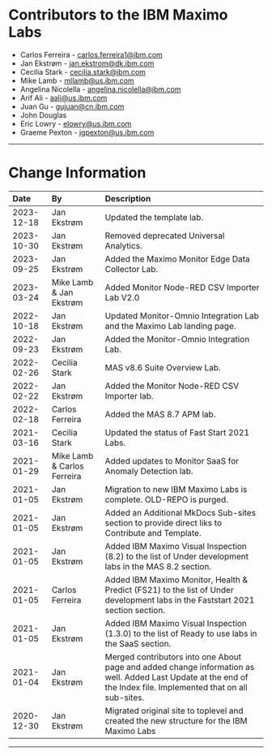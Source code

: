 # Contributors to the IBM Maximo Labs

- Carlos Ferreira - <carlos.ferreira1@ibm.com>
- Jan Ekstrøm - <jan.ekstrom@dk.ibm.com>
- Cecilia Stark - <cecilia.stark@ibm.com>
- Mike Lamb - <mllamb@us.ibm.com>
- Angelina Nicolella - <angelina.nicolella@ibm.com>
- Arif Ali - <aali@us.ibm.com>
- Juan Gu -  <gujuan@cn.ibm.com>
- John Douglas 
- Eric Lowry - <elowry@us.ibm.com>
- Graeme Pexton - <jgpexton@us.ibm.com>

---

# Change Information

|Date     |By             | Description                                           |
|:--------|:--------------|:------------------------------------------------------|
|2023-12-18|Jan Ekstrøm|Updated the template lab.|
|2023-10-30|Jan Ekstrøm|Removed deprecated Universal Analytics.|
|2023-09-25|Jan Ekstrøm|Added the Maximo Monitor Edge Data Collector Lab.|
|2023-03-24|Mike Lamb & Jan Ekstrøm|Added Monitor Node-RED CSV Importer Lab V2.0|
|2022-10-18|Jan Ekstrøm|Updated Monitor-Omnio Integration Lab and the Maximo Lab landing page.|
|2022-09-23|Jan Ekstrøm|Added the Monitor-Omnio Integration Lab.|
|2022-02-26|Cecilia Stark|MAS v8.6 Suite Overview Lab. |
|2022-02-22|Jan Ekstrøm|Added the Monitor Node-RED CSV Importer lab.|
|2022-02-18|Carlos Ferreira|Added the MAS 8.7 APM lab.|
|2021-03-16|Cecilia Stark|Updated the status of Fast Start 2021 Labs.|
|2021-01-29|Mike Lamb & Carlos Ferreira |Added updates to Monitor SaaS for Anomaly Detection lab. |
|2021-01-05|Jan Ekstrøm|Migration to new IBM Maximo Labs is complete. OLD-REPO is purged.|
|2021-01-05|Jan Ekstrøm|Added an Additional MkDocs Sub-sites section to provide direct liks to Contribute and Template.|
|2021-01-05|Jan Ekstrøm|Added IBM Maximo Visual Inspection (8.2) to the list of Under development labs in the MAS 8.2 section.|
|2021-01-05|Carlos Ferreira|Added IBM Maximo Monitor, Health & Predict (FS21) to the list of Under development labs in the Faststart 2021 section section.|
|2021-01-05|Jan Ekstrøm|Added IBM Maximo Visual Inspection (1.3.0) to the list of Ready to use labs in the SaaS section.|
|2021-01-04|Jan Ekstrøm|Merged contributors into one About page and added change information as well. Added Last Update at the end of the Index file. Implemented that on all sub-sites.|
|2020-12-30|Jan Ekstrøm|Migrated original site to toplevel and created the new structure for the IBM Maximo Labs |

---
